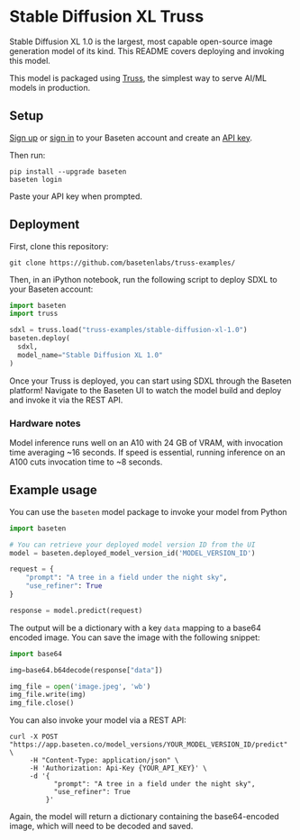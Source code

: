 # Stable Diffusion XL Truss

Stable Diffusion XL 1.0 is the largest, most capable open-source image generation model of its kind. This README covers deploying and invoking this model.

This model is packaged using [Truss](https://trussml.com), the simplest way to serve AI/ML models in production.

## Setup

[Sign up](https://app.baseten.co/signup) or [sign in](https://app.baseten.co/login/) to your Baseten account and create an [API key](https://app.baseten.co/settings/account/api_keys).

Then run:

```
pip install --upgrade baseten
baseten login
```

Paste your API key when prompted.

## Deployment

First, clone this repository:

```
git clone https://github.com/basetenlabs/truss-examples/
```

Then, in an iPython notebook, run the following script to deploy SDXL to your Baseten account:

```python
import baseten
import truss

sdxl = truss.load("truss-examples/stable-diffusion-xl-1.0")
baseten.deploy(
  sdxl,
  model_name="Stable Diffusion XL 1.0"
)
```

Once your Truss is deployed, you can start using SDXL through the Baseten platform! Navigate to the Baseten UI to watch the model build and deploy and invoke it via the REST API.

### Hardware notes

Model inference runs well on an A10 with 24 GB of VRAM, with invocation time averaging ~16 seconds. If speed is essential, running inference on an A100 cuts invocation time to ~8 seconds.

## Example usage

You can use the `baseten` model package to invoke your model from Python

```python
import baseten

# You can retrieve your deployed model version ID from the UI
model = baseten.deployed_model_version_id('MODEL_VERSION_ID')

request = {
    "prompt": "A tree in a field under the night sky",
    "use_refiner": True
}

response = model.predict(request)
```

The output will be a dictionary with a key `data` mapping to a base64 encoded image. You can save the image with the following snippet:

```python
import base64

img=base64.b64decode(response["data"])

img_file = open('image.jpeg', 'wb')
img_file.write(img)
img_file.close()
```

You can also invoke your model via a REST API:

```
curl -X POST "https://app.baseten.co/model_versions/YOUR_MODEL_VERSION_ID/predict" \
     -H "Content-Type: application/json" \
     -H 'Authorization: Api-Key {YOUR_API_KEY}' \
     -d '{
           "prompt": "A tree in a field under the night sky",
           "use_refiner": True
         }'
```

Again, the model will return a dictionary containing the base64-encoded image, which will need to be decoded and saved.
